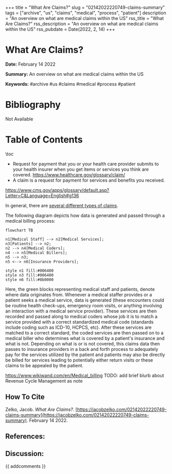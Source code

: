 +++
title = "What Are Claims?"
slug = "02142022220749-claims-summary"
tags = ["archive", "us", "claims", "medical", "process", "patient"]
description = "An overview on what are medical claims within the US"
rss_title = "What Are Claims?"
rss_description = "An overview on what are medical claims within the US"
rss_pubdate = Date(2022, 2, 14)
+++



What Are Claims?
=========

**Date:** February 14 2022

**Summary:** An overview on what are medical claims within the US

**Keywords:** #archive #us #claims #medical #process #patient

Bibliography
==========

Not Available

Table of Contents
=========

\toc

  * Request for payment that you or your health care provider submits to your health insurer when you get items or services you think are covered. https://www.healthcare.gov/glossary/claim/
  * A claim is a request for payment for services and benefits you received.

https://www.cms.gov/apps/glossary/default.asp?Letter=C&Language=English#g136

In general, there are [several different types of claims](/12092021203839-types-claims.md).

The following diagram depicts how data is generated and passed through a medical billing process:

```mermaid
flowchart TB

n1[Medical Staff] --> n2[Medical Services];
n3[Patients] --> n2;
n2 --> n4[Medical Coders];
n4 --> n5[Medical Billers];
n5 --> n3;
n5 <--> n6[Insurance Providers];

style n1 fill:#006400
style n3 fill:#006400
style n6 fill:#8b0000
```

Here, the green blocks representing medical staff and patients, denote where data originates from. Whenever a medical staffer provides or a patient seeks a medical service, data is generated (these encounters could be routine health check-ups, emergency room visits, or anything involving an interaction with a medical service provider). These services are then recorded and passed along to medical coders whose job it is to match a service provided with a correct standardized medical code (standards include coding such as ICD-10, HCPCS, etc). After these services are matched to a correct standard, the coded services are then passed on to a medical biller who determines what is covered by a patient's insurance and what is not. Depending on what is or is not covered, this claims data then passes to insurance providers in a back and forth process to adequately pay for the services utilized by the patient and patients may also be directly be billed for services leading to potentially either return visits or these claims to be appealed by the patient.

https://www.wikiwand.com/en/Medical_billing TODO: add brief blurb about Revenue Cycle Management as note
## How To Cite

 Zelko, Jacob. _What Are Claims?_. [https://jacobzelko.com/02142022220749-claims-summary](https://jacobzelko.com/02142022220749-claims-summary). February 14 2022.
## References:
## Discussion: 

{{ addcomments }}
